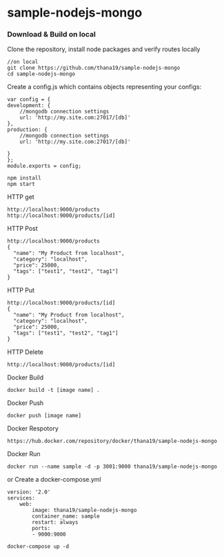 # sample-nodejs-mongo
### Download & Build on local

Clone the repository, install node packages and verify routes locally

```
//on local 
git clone https://github.com/thana19/sample-nodejs-mongo
cd sample-nodejs-mongo
```

Create a config.js which contains objects representing your configs:
```
var config = {
development: {
    //mongodb connection settings
    url: 'http://my.site.com:27017/[db]'
},
production: {
    //mongodb connection settings
    url: 'http://my.site.com:27017/[db]'
    
}
};
module.exports = config;

```

```
npm install
npm start
```

HTTP get
```
http://localhost:9000/products
http://localhost:9000/products/[id]

```
HTTP Post
```
http://localhost:9000/products
{
  "name": "My Product from localhost",
  "category": "localhost",
  "price": 25000,
  "tags": ["test1", "test2", "tag1"]
}
```
HTTP Put
```
http://localhost:9000/products/[id]
{
  "name": "My Product from localhost",
  "category": "localhost",
  "price": 25000,
  "tags": ["test1", "test2", "tag1"]
}
```
HTTP Delete
```
http://localhost:9000/products/[id]
```
Docker Build
```
docker build -t [image name] .
```
Docker Push
```
docker push [image name] 
```

Docker Respotory
```
https://hub.docker.com/repository/docker/thana19/sample-nodejs-mongo
```
Docker Run
```
docker run --name sample -d -p 3001:9000 thana19/sample-nodejs-mongo
```
or Create a docker-compose.yml
```
version: '2.0'
services: 
    web:
        image: thana19/sample-nodejs-mongo
        container_name: sample
        restart: always
        ports: 
        - 9000:9000
```
```
docker-compose up -d
```